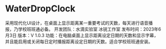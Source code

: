 # WaterDropClock
采用现代化UI设计，在桌面上显示距离某一重要考试的天数，每天进行语音播报，乃学校班班通必备。
开发团队：水滴实验室 冰锐工作室
发布时间：2023年6月3日
版本：V 1.0.3
功能：在电脑桌面上显示距离设定日期的天数和显示字幕，并且能启用或关闭每日定时播报距离设定日期的天数。适合学校班班通安装。
